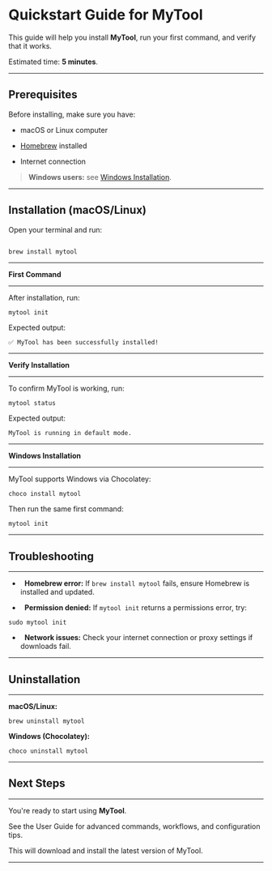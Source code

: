 # Quickstart Guide for MyTool

This guide will help you install **MyTool**, run your first command, and verify that it works.

Estimated time: **5 minutes**.

---

## Prerequisites

Before installing, make sure you have:

- macOS or Linux computer

- [Homebrew](https://brew.sh/) installed

- Internet connection

> **Windows users:** see [Windows Installation](#windows-installation).

---

## Installation (macOS/Linux)

Open your terminal and run:

```bash

brew install mytool

```

* * * * *

**First Command**

-------------

After installation, run:

`mytool init`

Expected output:

`✅ MyTool has been successfully installed!`

* * * * *

**Verify Installation**

-------------------

To confirm MyTool is working, run:

`mytool status`

Expected output:

`MyTool is running in default mode.`

* * * * *

**Windows Installation**

--------------------

MyTool supports Windows via Chocolatey:

`choco install mytool`

Then run the same first command:

`mytool init`

* * * * *

## Troubleshooting

---------------

-   **Homebrew error:** If `brew install mytool` fails, ensure Homebrew is installed and updated.

-   **Permission denied:** If `mytool init` returns a permissions error, try:

`sudo mytool init`

-   **Network issues:** Check your internet connection or proxy settings if downloads fail.

* * * * *

## Uninstallation

--------------

**macOS/Linux:**

`brew uninstall mytool`

**Windows (Chocolatey):**

`choco uninstall mytool`

* * * * *

## Next Steps

----------

You're ready to start using **MyTool**.

See the User Guide for advanced commands, workflows, and configuration tips.

This will download and install the latest version of MyTool.

* * * * *
